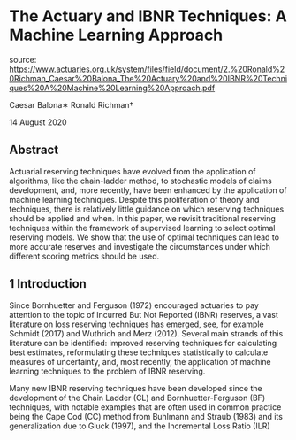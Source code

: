 # The Actuary and IBNR Techniques: A Machine Learning Approach

source: https://www.actuaries.org.uk/system/files/field/document/2.%20Ronald%20Richman_Caesar%20Balona_The%20Actuary%20and%20IBNR%20Techniques%20A%20Machine%20Learning%20Approach.pdf

Caesar Balona∗ Ronald Richman†

14 August 2020

## Abstract

Actuarial reserving techniques have evolved from the application
of algorithms, like the chain-ladder method, to stochastic models of
claims development, and, more recently, have been enhanced by the
application of machine learning techniques. Despite this proliferation
of theory and techniques, there is relatively little guidance on which
reserving techniques should be applied and when. In this paper, we
revisit traditional reserving techniques within the framework of supervised learning to select optimal reserving models. We show that the
use of optimal techniques can lead to more accurate reserves and investigate the circumstances under which different scoring metrics should
be used.

## 1 Introduction

Since Bornhuetter and Ferguson (1972) encouraged actuaries to pay attention to the topic of Incurred But Not Reported (IBNR) reserves, a vast literature on loss reserving techniques has emerged, see, for example Schmidt
(2017) and Wuthrich and Merz (2012). Several main strands of this literature can be identified: improved reserving techniques for calculating best
estimates, reformulating these techniques statistically to calculate measures
of uncertainty, and, most recently, the application of machine learning techniques to the problem of IBNR reserving.

Many new IBNR reserving techniques have been developed since the development of the Chain Ladder (CL) and Bornhuetter-Ferguson (BF) techniques, with notable examples that are often used in common practice being
the Cape Cod (CC) method from Buhlmann and Straub (1983) and its
generalization due to Gluck (1997), and the Incremental Loss Ratio (ILR)
